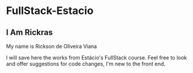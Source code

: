 # FullStack-Estacio
 
## I Am Rickras

My name is Rickson de Oliveira Viana

I will save here the works from Estácio's FullStack course.
Feel free to look and offer suggestions for code changes, I'm new to the front end.

